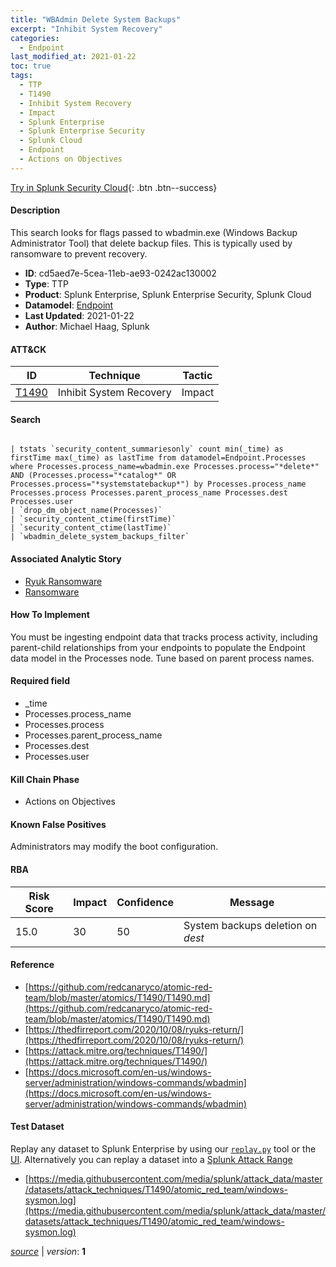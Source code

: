 ```yaml
---
title: "WBAdmin Delete System Backups"
excerpt: "Inhibit System Recovery"
categories:
  - Endpoint
last_modified_at: 2021-01-22
toc: true
tags:
  - TTP
  - T1490
  - Inhibit System Recovery
  - Impact
  - Splunk Enterprise
  - Splunk Enterprise Security
  - Splunk Cloud
  - Endpoint
  - Actions on Objectives
---
```




[Try in Splunk Security Cloud](https://www.splunk.com/en_us/cyber-security.html){: .btn .btn--success}

#### Description

This search looks for flags passed to wbadmin.exe (Windows Backup Administrator Tool) that delete backup files. This is typically used by ransomware to prevent recovery.

- **ID**: cd5aed7e-5cea-11eb-ae93-0242ac130002
- **Type**: TTP
- **Product**: Splunk Enterprise, Splunk Enterprise Security, Splunk Cloud
- **Datamodel**: [Endpoint](https://docs.splunk.com/Documentation/CIM/latest/User/Endpoint)
- **Last Updated**: 2021-01-22
- **Author**: Michael Haag, Splunk


#### ATT&CK

| ID          | Technique   | Tactic       |
| ----------- | ----------- |--------------|
| [T1490](https://attack.mitre.org/techniques/T1490/) | Inhibit System Recovery | Impact |


#### Search

```

| tstats `security_content_summariesonly` count min(_time) as firstTime max(_time) as lastTime from datamodel=Endpoint.Processes where Processes.process_name=wbadmin.exe Processes.process="*delete*" AND (Processes.process="*catalog*" OR Processes.process="*systemstatebackup*") by Processes.process_name Processes.process Processes.parent_process_name Processes.dest Processes.user 
| `drop_dm_object_name(Processes)` 
| `security_content_ctime(firstTime)` 
| `security_content_ctime(lastTime)`
| `wbadmin_delete_system_backups_filter`
```

#### Associated Analytic Story
* [Ryuk Ransomware](/stories/ryuk_ransomware)
* [Ransomware](/stories/ransomware)


#### How To Implement
You must be ingesting endpoint data that tracks process activity, including parent-child relationships from your endpoints to populate the Endpoint data model in the Processes node. Tune based on parent process names.

#### Required field
* _time
* Processes.process_name
* Processes.process
* Processes.parent_process_name
* Processes.dest
* Processes.user


#### Kill Chain Phase
* Actions on Objectives


#### Known False Positives
Administrators may modify the boot configuration.



#### RBA

| Risk Score  | Impact      | Confidence   | Message      |
| ----------- | ----------- |--------------|--------------|
| 15.0 | 30 | 50 | System backups deletion on $dest$ |



#### Reference

* [https://github.com/redcanaryco/atomic-red-team/blob/master/atomics/T1490/T1490.md](https://github.com/redcanaryco/atomic-red-team/blob/master/atomics/T1490/T1490.md)
* [https://thedfirreport.com/2020/10/08/ryuks-return/](https://thedfirreport.com/2020/10/08/ryuks-return/)
* [https://attack.mitre.org/techniques/T1490/](https://attack.mitre.org/techniques/T1490/)
* [https://docs.microsoft.com/en-us/windows-server/administration/windows-commands/wbadmin](https://docs.microsoft.com/en-us/windows-server/administration/windows-commands/wbadmin)



#### Test Dataset
Replay any dataset to Splunk Enterprise by using our [`replay.py`](https://github.com/splunk/attack_data#using-replaypy) tool or the [UI](https://github.com/splunk/attack_data#using-ui).
Alternatively you can replay a dataset into a [Splunk Attack Range](https://github.com/splunk/attack_range#replay-dumps-into-attack-range-splunk-server)

* [https://media.githubusercontent.com/media/splunk/attack_data/master/datasets/attack_techniques/T1490/atomic_red_team/windows-sysmon.log](https://media.githubusercontent.com/media/splunk/attack_data/master/datasets/attack_techniques/T1490/atomic_red_team/windows-sysmon.log)



[*source*](https://github.com/splunk/security_content/tree/develop/detections/endpoint/wbadmin_delete_system_backups.yml) \| *version*: **1**